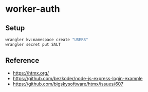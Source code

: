 # worker-auth

## Setup

```sh
wrangler kv:namespace create "USERS"
wrangler secret put SALT
```

## Reference

-   https://htmx.org/
-   https://github.com/bezkoder/node-js-express-login-example
-   https://github.com/bigskysoftware/htmx/issues/607
